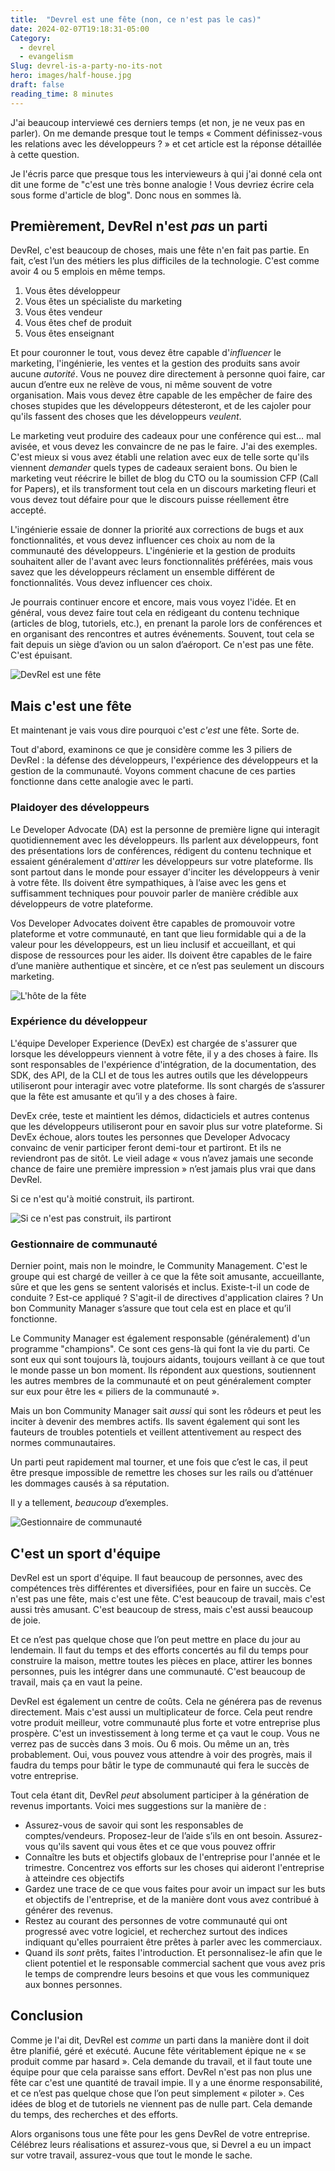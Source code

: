 ```yaml
---
title:  "Devrel est une fête (non, ce n'est pas le cas)"
date: 2024-02-07T19:18:31-05:00
Category:
  - devrel
  - evangelism
Slug: devrel-is-a-party-no-its-not
hero: images/half-house.jpg
draft: false
reading_time: 8 minutes
---
```


J'ai beaucoup interviewé ces derniers temps (et non, je ne veux pas en parler). On me demande presque tout le temps « Comment définissez-vous les relations avec les développeurs ? » et cet article est la réponse détaillée à cette question.

Je l'écris parce que presque tous les intervieweurs à qui j'ai donné cela ont dit une forme de "c'est une très bonne analogie ! Vous devriez écrire cela sous forme d'article de blog". Donc nous en sommes là.

## Premièrement, DevRel n'est _pas_ un parti

DevRel, c'est beaucoup de choses, mais une fête n'en fait pas partie. En fait, c’est l’un des métiers les plus difficiles de la technologie. C'est comme avoir 4 ou 5 emplois en même temps.
1. Vous êtes développeur
2. Vous êtes un spécialiste du marketing
3. Vous êtes vendeur
4. Vous êtes chef de produit
5. Vous êtes enseignant

Et pour couronner le tout, vous devez être capable d'*influencer* le marketing, l'ingénierie, les ventes et la gestion des produits sans avoir aucune *autorité*. Vous ne pouvez dire directement à personne quoi faire, car aucun d’entre eux ne relève de vous, ni même souvent de votre organisation. Mais vous devez être capable de les empêcher de faire des choses stupides que les développeurs détesteront, et de les cajoler pour qu'ils fassent des choses que les développeurs *veulent*.

Le marketing veut produire des cadeaux pour une conférence qui est… mal avisée, et vous devez les convaincre de ne pas le faire. J'ai des exemples. C'est mieux si vous avez établi une relation avec eux de telle sorte qu'ils viennent *demander* quels types de cadeaux seraient bons. Ou bien le marketing veut réécrire le billet de blog du CTO ou la soumission CFP (Call for Papers), et ils transforment tout cela en un discours marketing fleuri et vous devez tout défaire pour que le discours puisse réellement être accepté.

L'ingénierie essaie de donner la priorité aux corrections de bugs et aux fonctionnalités, et vous devez influencer ces choix au nom de la communauté des développeurs. L'ingénierie et la gestion de produits souhaitent aller de l'avant avec leurs fonctionnalités préférées, mais vous savez que les développeurs réclament un ensemble différent de fonctionnalités. Vous devez influencer ces choix.

Je pourrais continuer encore et encore, mais vous voyez l'idée. Et en général, vous devez faire tout cela en rédigeant du contenu technique (articles de blog, tutoriels, etc.), en prenant la parole lors de conférences et en organisant des rencontres et autres événements. Souvent, tout cela se fait depuis un siège d’avion ou un salon d’aéroport. Ce n'est pas une fête. C'est épuisant.

![DevRel est une fête](images/IMG_5406.png)

## Mais c'est une fête

Et maintenant je vais vous dire pourquoi c'est *c'est* une fête. Sorte de.

Tout d'abord, examinons ce que je considère comme les 3 piliers de DevRel : la défense des développeurs, l'expérience des développeurs et la gestion de la communauté. Voyons comment chacune de ces parties fonctionne dans cette analogie avec le parti.

### Plaidoyer des développeurs

Le Developer Advocate (DA) est la personne de première ligne qui interagit quotidiennement avec les développeurs. Ils parlent aux développeurs, font des présentations lors de conférences, rédigent du contenu technique et essaient généralement d'*attirer* les développeurs sur votre plateforme. Ils sont partout dans le monde pour essayer d'inciter les développeurs à venir à votre fête. Ils doivent être sympathiques, à l’aise avec les gens et suffisamment techniques pour pouvoir parler de manière crédible aux développeurs de votre plateforme.

Vos Developer Advocates doivent être capables de promouvoir votre plateforme et votre communauté, en tant que lieu formidable qui a de la valeur pour les développeurs, est un lieu inclusif et accueillant, et qui dispose de ressources pour les aider. Ils doivent être capables de le faire d’une manière authentique et sincère, et ce n’est pas seulement un discours marketing.

![L'hôte de la fête](images/istockphoto-814293028-612x612.jpg)

### Expérience du développeur

L'équipe Developer Experience (DevEx) est chargée de s'assurer que lorsque les développeurs viennent à votre fête, il y a des choses à faire. Ils sont responsables de l'expérience d'intégration, de la documentation, des SDK, des API, de la CLI et de tous les autres outils que les développeurs utiliseront pour interagir avec votre plateforme. Ils sont chargés de s’assurer que la fête est amusante et qu’il y a des choses à faire.

DevEx crée, teste et maintient les démos, didacticiels et autres contenus que les développeurs utiliseront pour en savoir plus sur votre plateforme. Si DevEx échoue, alors toutes les personnes que Developer Advocacy convainc de venir participer feront demi-tour et partiront. Et ils ne reviendront pas de sitôt. Le vieil adage « vous n’avez jamais une seconde chance de faire une première impression » n’est jamais plus vrai que dans DevRel.

Si ce n'est qu'à moitié construit, ils partiront.

![Si ce n'est pas construit, ils partiront](images/half-built.jpg)

### Gestionnaire de communauté

Dernier point, mais non le moindre, le Community Management. C'est le groupe qui est chargé de veiller à ce que la fête soit amusante, accueillante, sûre et que les gens se sentent valorisés et inclus. Existe-t-il un code de conduite ? Est-ce appliqué ? S'agit-il de directives d'application claires ? Un bon Community Manager s’assure que tout cela est en place et qu’il fonctionne.

Le Community Manager est également responsable (généralement) d'un programme "champions". Ce sont ces gens-là qui font la vie du parti. Ce sont eux qui sont toujours là, toujours aidants, toujours veillant à ce que tout le monde passe un bon moment. Ils répondent aux questions, soutiennent les autres membres de la communauté et on peut généralement compter sur eux pour être les « piliers de la communauté ».

Mais un bon Community Manager sait *aussi* qui sont les rôdeurs et peut les inciter à devenir des membres actifs. Ils savent également qui sont les fauteurs de troubles potentiels et veillent attentivement au respect des normes communautaires.

Un parti peut rapidement mal tourner, et une fois que c’est le cas, il peut être presque impossible de remettre les choses sur les rails ou d’atténuer les dommages causés à sa réputation.

Il y a tellement, *beaucoup* d’exemples.

![Gestionnaire de communauté](images/stones.jpg)

## C'est un sport d'équipe

DevRel est un sport d'équipe. Il faut beaucoup de personnes, avec des compétences très différentes et diversifiées, pour en faire un succès. Ce n'est pas une fête, mais c'est une fête. C'est beaucoup de travail, mais c'est aussi très amusant. C'est beaucoup de stress, mais c'est aussi beaucoup de joie.

Et ce n’est pas quelque chose que l’on peut mettre en place du jour au lendemain. Il faut du temps et des efforts concertés au fil du temps pour construire la maison, mettre toutes les pièces en place, attirer les bonnes personnes, puis les intégrer dans une communauté. C'est beaucoup de travail, mais ça en vaut la peine.

DevRel est également un centre de coûts. Cela ne générera pas de revenus directement. Mais c'est aussi un multiplicateur de force. Cela peut rendre votre produit meilleur, votre communauté plus forte et votre entreprise plus prospère. C'est un investissement à long terme et ça vaut le coup. Vous ne verrez pas de succès dans 3 mois. Ou 6 mois. Ou même un an, très probablement. Oui, vous pouvez vous attendre à voir des progrès, mais il faudra du temps pour bâtir le type de communauté qui fera le succès de votre entreprise.

Tout cela étant dit, DevRel *peut* absolument participer à la génération de revenus importants. Voici mes suggestions sur la manière de :
- Assurez-vous de savoir qui sont les responsables de comptes/vendeurs. Proposez-leur de l’aide s’ils en ont besoin. Assurez-vous qu'ils savent qui vous êtes et ce que vous pouvez offrir
- Connaître les buts et objectifs globaux de l'entreprise pour l'année et le trimestre. Concentrez vos efforts sur les choses qui aideront l'entreprise à atteindre ces objectifs
- Gardez une trace de ce que vous faites pour avoir un impact sur les buts et objectifs de l'entreprise, et de la manière dont vous avez contribué à générer des revenus.
- Restez au courant des personnes de votre communauté qui ont progressé avec votre logiciel, et recherchez surtout des indices indiquant qu'elles pourraient être prêtes à parler avec les commerciaux.
- Quand ils *sont* prêts, faites l'introduction. Et personnalisez-le afin que le client potentiel et le responsable commercial sachent que vous avez pris le temps de comprendre leurs besoins et que vous les communiquez aux bonnes personnes.

## Conclusion

Comme je l'ai dit, DevRel est *comme* un parti dans la manière dont il doit être planifié, géré et exécuté. Aucune fête véritablement épique ne « se produit comme par hasard ». Cela demande du travail, et il faut toute une équipe pour que cela paraisse sans effort. DevRel n'est pas non plus une fête car c'est une quantité de travail impie. Il y a une énorme responsabilité, et ce n’est pas quelque chose que l’on peut simplement « piloter ». Ces idées de blog et de tutoriels ne viennent pas de nulle part. Cela demande du temps, des recherches et des efforts.

Alors organisons tous une fête pour les gens DevRel de votre entreprise. Célébrez leurs réalisations et assurez-vous que, si Devrel a eu un impact sur votre travail, assurez-vous que tout le monde le sache. 
